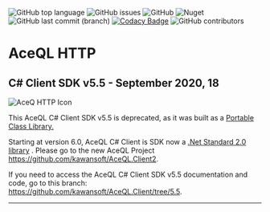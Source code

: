 ![GitHub top language](https://img.shields.io/github/languages/top/kawansoft/AceQL.Client) ![GitHub issues](https://img.shields.io/github/issues/kawansoft/AceQL.Client) ![GitHub](https://img.shields.io/github/license/kawansoft/AceQL.Client) 
![Nuget](https://img.shields.io/nuget/dt/AceQL.Client)![GitHub last commit (branch)](https://img.shields.io/github/last-commit/kawansoft/AceQL.Client/master)
[![Codacy Badge](https://app.codacy.com/project/badge/Grade/a4f4c37d44544bd5bf7dde9526d9e5eb)](https://www.codacy.com/gh/kawansoft/AceQL.Client?utm_source=github.com&amp;utm_medium=referral&amp;utm_content=kawansoft/AceQL.Client&amp;utm_campaign=Badge_Grade)
![GitHub contributors](https://img.shields.io/github/contributors/kawansoft/AceQL.Client)

# AceQL HTTP 

## C# Client SDK v5.5 - September 2020, 18

<img src="https://www.aceql.com/favicon.png" alt="AceQ HTTP Icon"/>

This AceQL C# Client SDK  v5.5 is deprecated, as it was built as a [Portable Class Library.](https://docs.microsoft.com/dotnet/framework/cross-platform/portable-class-library)

Starting at version 6.0, AceQL C# Client is SDK now a [.Net Standard 2.0 library](https://docs.microsoft.com/dotnet/standard/net-standard) . Please go to the new AceQL Project https://github.com/kawansoft/AceQL.Client2. 

If you need to access the  AceQL C# Client SDK  v5.5 documentation and code, go to this branch: https://github.com/kawansoft/AceQL.Client/tree/5.5.

------


